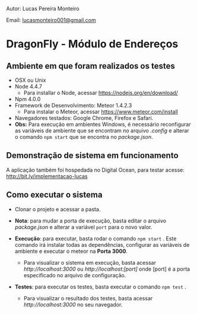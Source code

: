 Autor: Lucas Pereira Monteiro

Email: lucasmonteiro001@gmail.com

DragonFly - Módulo de Endereços
===============================

Ambiente em que foram realizados os testes
--------------------
- OSX ou Unix
- Node 4.4.7
    -   Para installar o Node, acessar https://nodejs.org/en/download/
- Npm 4.0.0
- Framework de Desenvolvimento: Meteor 1.4.2.3
    -   Para instalar o Meteor, acessar https://www.meteor.com/install
- Navegadores testados: Google Chrome, Firefox e Safari.
- **Obs:** Para execução em ambientes Windows, é necessário reconfigurar as variáveis de ambiente que se encontram no arquivo *.config* e alterar o comando ```npm start``` que se encontra no *package.json*.

Demonstração de sistema em funcionamento
----------------------------------------
A aplicação também foi hospedada no Digital Ocean, para testar 
acesse: http://bit.ly/implementacao-lucas

Como executar o sistema
-----------------------
- Clonar o projeto e acessar a pasta.
- **Nota**: para mudar a porta de execução, basta editar o arquivo *package.json* e alterar a variável ```port``` para o novo valor.
- **Execução**: para executar, basta rodar o comando 
```npm start``` . Este comando irá instalar todas as dependências, configurar as variáveis de ambiente e executar o meteor na **Porta 3000**.
    - Para visualizar o sistema em execução, basta acessar *http://localhost:3000* ou *http://localhost:[port]* onde [port] é a porta especificado no arquivo de configuração.
 
- **Testes**: para executar os testes, basta executar o comando ```npm test``` .
    - Para visualizar o resultado dos testes, basta acessar *http://localhost:3000* no seu navegador. 


